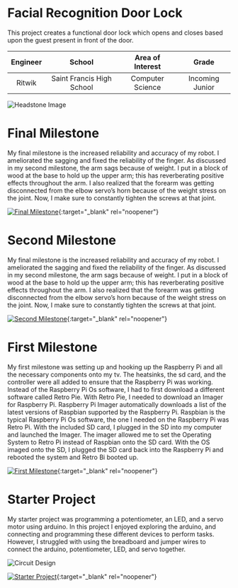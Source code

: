 ﻿# Facial Recognition Door Lock
This project creates a functional door lock which opens and closes based upon the guest present in front of the door. 

| **Engineer** | **School** | **Area of Interest** | **Grade** |
|:--:|:--:|:--:|:--:|
| Ritwik | Saint Francis High School | Computer Science | Incoming Junior

![Headstone Image](https://lh3.googleusercontent.com/pw/AM-JKLWpr7pPCQLDUqDiN9-NcsPHf-nBFKIOwLNO5tnhlps1uNwvSUM-O-VVlCm1BVA2gmbjrG3TcfVQu3OO06LVFoThpJlOyzsHBsDnk2S6oetTgsz5Q7ywEJeRpU2BF5OmQa9vyBLMukOW5TVKCQdiagY=s1624-no?authuser=0)
  
# Final Milestone
My final milestone is the increased reliability and accuracy of my robot. I ameliorated the sagging and fixed the reliability of the finger. As discussed in my second milestone, the arm sags because of weight. I put in a block of wood at the base to hold up the upper arm; this has reverberating positive effects throughout the arm. I also realized that the forearm was getting disconnected from the elbow servo’s horn because of the weight stress on the joint. Now, I make sure to constantly tighten the screws at that joint. 

[![Final Milestone](https://res.cloudinary.com/marcomontalbano/image/upload/v1612573869/video_to_markdown/images/youtube--F7M7imOVGug-c05b58ac6eb4c4700831b2b3070cd403.jpg )](https://www.youtube.com/watch?v=F7M7imOVGug&feature=emb_logo "Final Milestone"){:target="_blank" rel="noopener"}

# Second Milestone
My final milestone is the increased reliability and accuracy of my robot. I ameliorated the sagging and fixed the reliability of the finger. As discussed in my second milestone, the arm sags because of weight. I put in a block of wood at the base to hold up the upper arm; this has reverberating positive effects throughout the arm. I also realized that the forearm was getting disconnected from the elbow servo’s horn because of the weight stress on the joint. Now, I make sure to constantly tighten the screws at that joint.

[![Second Milestone](https://i3.ytimg.com/vi/RRfHriVGMk8/maxresdefault.jpg)](https://www.youtube.com/watch?v=RRfHriVGMk8 "Second Milestone"){:target="_blank" rel="noopener"}
# First Milestone
  

My first milestone was setting up and hooking up the Raspberry Pi and all the necessary components onto my tv. The heatsinks, the sd card, and the controller were all added to ensure that the Raspberry Pi was working. Instead of the Raspberry Pi Os software, I had to first download a different software called Retro Pie. With Retro Pie, I needed to download an Imager for Raspberry Pi. Raspberry Pi Imager automatically downloads a list of the latest versions of Raspbian supported by the Raspberry Pi. Raspbian is the typical Raspberry Pi Os software, the one I needed on the Raspberry Pi was Retro Pi. With the included SD card, I plugged in the SD into my computer and launched the Imager. The imager allowed me to set the Operating System to Retro Pi instead of Raspbian onto the SD card. With the OS imaged onto the SD, I plugged the SD card back into the Raspberry Pi and rebooted the system and Retro Bi booted up.

[![First Milestone](https://i3.ytimg.com/vi/uUYrQ2D1wDw/maxresdefault.jpg)](https://www.youtube.com/watch?v=uUYrQ2D1wDw "First Milestone"){:target="_blank" rel="noopener"}

# Starter Project


My starter project was programming a potentiometer, an LED, and a servo motor using arduino. In this project I enjoyed exploring the arduino, and connecting and programming these different devices to perform tasks. However, I struggled with using the breadboard and jumper wires to connect the arduino, potentiometer, LED, and servo together.

![Circuit Design](https://i.imgur.com/cbbJ1ec.png)

[![Starter Project](https://i3.ytimg.com/vi/dEDWUU-_8tA/maxresdefault.jpg)](https://youtu.be/dEDWUU-_8tA){:target="_blank" rel="noopener"}
